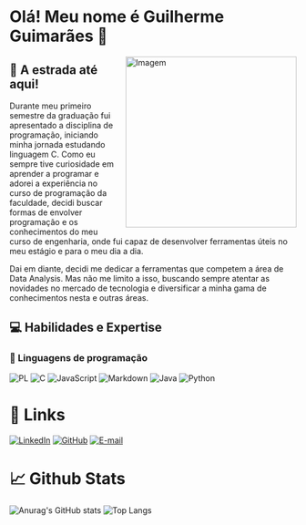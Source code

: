 # Olá! Meu nome é Guilherme Guimarães 👋

<div style="float: right; margin-left: 20px;">
  <img src="https://i.pinimg.com/originals/ee/9f/2d/ee9f2d2913e27587149a6f54e8db4843.jpg" alt="Imagem" width="300"/>
</div>

## 🚀 A estrada até aqui!

Durante meu primeiro semestre da graduação fui apresentado a disciplina de programação, iniciando minha jornada estudando linguagem C. Como eu sempre tive curiosidade em aprender a programar e adorei a experiência no curso de programação da faculdade, decidi buscar formas de envolver programação e os conhecimentos do meu curso de engenharia, onde fui capaz de desenvolver ferramentas úteis no meu estágio e para o meu dia a dia.

Dai em diante, decidi me dedicar a ferramentas que competem a área de Data Analysis. Mas não me limito a isso, buscando sempre atentar as novidades no mercado de tecnologia e diversificar a minha gama de conhecimentos nesta e outras áreas.

## 💻 Habilidades e Expertise
### 🔧 Linguagens de programação

![PL](https://img.shields.io/badge/PL%2FSQL-FFFFFF?style=for-the-badge&logo=oracle&logoColor=FF0000&labelColor=FFFFFF&color=FF0000)                                                                                                                     ![C](https://img.shields.io/badge/C-00599C?style=for-the-badge&logo=c&logoColor=white)                                            ![JavaScript](https://img.shields.io/badge/JavaScript-F7DF1E?style=for-the-badge&logo=javascript&logoColor=black)                 ![Markdown](https://img.shields.io/badge/Markdown-000?style=for-the-badge&logo=markdown)                                                                                                                    ![Java](https://img.shields.io/badge/Java-ED8B00?style=for-the-badge&logo=openjdk&logoColor=white)                                                                                                                  ![Python](https://img.shields.io/badge/python-3670A0?style=for-the-badge&logo=python&logoColor=ffdd54)

# 🔗 Links 

[![LinkedIn](https://img.shields.io/badge/LinkedIn-0077B5?style=for-the-badge&logo=linkedin&logoColor=white)](https://www.linkedin.com/in/guimaraesgui/)                                                                                            [![GitHub](https://img.shields.io/badge/GitHub-100000?style=for-the-badge&logo=github&logoColor=white)](https://github.com/GuimaraesGui)                                                                                                                    [![E-mail](https://img.shields.io/badge/-Email-000?style=for-the-badge&logo=microsoft-outlook&logoColor=007BFF)](mailto:guimaraes_gui@outlook.com.br)

# 📈 Github Stats
![Anurag's GitHub stats](https://github-readme-stats.vercel.app/api?username=GuimaraesGui&theme=dark&show_icons=true)                                                                                                                  ![Top Langs](https://github-readme-stats-git-masterrstaa-rickstaa.vercel.app/api/top-langs/?username=GuimaraesGui&bg_color=000&border_color=30A3DC&title_color=E94D5F&text_color=FFF)